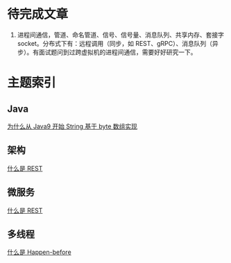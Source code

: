 # 待完成文章

1. 进程间通信，管道、命名管道、信号、信号量、消息队列、共享内存、套接字socket。分布式下有：远程调用（同步，如 REST、gRPC）、消息队列（异步）。有面试题问到过跨虚拟机的进程间通信，需要好好研究一下。

# 主题索引

## Java

[为什么从 Java9 开始 String 基于 byte 数组实现](./为什么从Java9开始String基于byte数组实现.md)

## 架构

[什么是 REST](./什么是REST.md)

## 微服务

[什么是 REST](./什么是REST.md)

## 多线程

[什么是 Happen-before](./什么是happens-before.md)